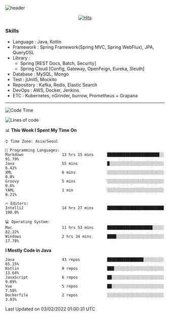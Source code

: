<!-- Github Profile Readme로 프로필 꾸미기 : https://zzsza.github.io/development/2020/07/10/make-github-profile-readme/ -->

<!-- github theme -->
  <!-- 
    ![header](https://capsule-render.vercel.app/api?type=slice&color=e0f0e3&height=150&section=header&text=beasy&fontSize=45)
  -->
  ![header](https://capsule-render.vercel.app/api?type=soft&color=e0f0e3&height=150&section=header&text=Choi-YongSeok&fontSize=55&animation=twinkling)


<!-- hits count : https://hits.seeyoufarm.com/ -->
<div align=center>
    
  [![Hits](https://hits.seeyoufarm.com/api/count/incr/badge.svg?url=https%3A%2F%2Fgithub.com%2Fchoi-ys&count_bg=%2379C83D&title_bg=%23555555&icon=&icon_color=%23E7E7E7&title=hits&edge_flat=false)](https://hits.seeyoufarm.com)

</div>


<!-- Committed Top Lang -->
<div align=center>
</div>


### Skills
 - Language : Java, Kotlin
 - Framework : Spring Framework(Spring MVC, Spring WebFlux), JPA, QueryDSL
 - Library : 
   - Spring [REST Docs, Batch, Security]
   - Spring Cloud [Config, Gateway, OpenFeign, Eureka, Sleuth]
 - Database : MySQL, Mongo
 - Test : jUnit5, Mockito
 - Repository : Kafka, Redis, Elastic Search
 - DevOps : AWS, Docker, Jenkins
 - ETC : Kubernetes, nGrinder, burrow, Prometheus + Grapana

---

<!--START_SECTION:waka-->
![Code Time](http://img.shields.io/badge/Code%20Time-2%2C006%20hrs%2017%20mins-blue)

![Lines of code](https://img.shields.io/badge/From%20Hello%20World%20I%27ve%20Written-209%20Thousand%20lines%20of%20code-blue)

📊 **This Week I Spent My Time On** 

```text
⌚︎ Time Zone: Asia/Seoul

💬 Programming Languages: 
Markdown                 13 hrs 15 mins      ███████████████████████░░   91.79% 
Java                     55 mins             █░░░░░░░░░░░░░░░░░░░░░░░░   6.42% 
XML                      6 mins              ░░░░░░░░░░░░░░░░░░░░░░░░░   0.8% 
Groovy                   5 mins              ░░░░░░░░░░░░░░░░░░░░░░░░░   0.6% 
YAML                     1 min               ░░░░░░░░░░░░░░░░░░░░░░░░░   0.21%

🔥 Editors: 
IntelliJ                 14 hrs 27 mins      █████████████████████████   100.0%

💻 Operating System: 
Mac                      11 hrs 53 mins      ████████████████████░░░░░   82.22% 
Windows                  2 hrs 34 mins       ████░░░░░░░░░░░░░░░░░░░░░   17.78%

```

**I Mostly Code in Java** 

```text
Java                     43 repos            ████████████████░░░░░░░░░   65.15% 
Kotlin                   9 repos             ███░░░░░░░░░░░░░░░░░░░░░░   13.64% 
JavaScript               6 repos             ██░░░░░░░░░░░░░░░░░░░░░░░   9.09% 
Vue                      5 repos             ██░░░░░░░░░░░░░░░░░░░░░░░   7.58% 
Dockerfile               2 repos             ░░░░░░░░░░░░░░░░░░░░░░░░░   3.03%

```



 Last Updated on 03/02/2022 01:00:31 UTC
<!--END_SECTION:waka-->

<!-- 
![footer](https://capsule-render.vercel.app/api?section=footer&type=slice&color=e0f0e3)
-->

